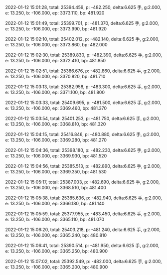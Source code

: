 2022-01-12 15:01:28, total: 25394.459, p: -482.250, delta:6.625 手, g:2.000, e: 13.250, b: -106.000, ep: 3373.110, bp: 481.920

2022-01-12 15:01:49, total: 25399.701, p: -481.370, delta:6.625 手, g:2.000, e: 13.250, b: -106.000, ep: 3373.990, bp: 481.920

2022-01-12 15:02:10, total: 25402.012, p: -482.140, delta:6.625 手, g:2.000, e: 13.250, b: -106.000, ep: 3373.860, bp: 482.000

2022-01-12 15:02:30, total: 25389.830, p: -482.390, delta:6.625 手, g:2.000, e: 13.250, b: -106.000, ep: 3372.410, bp: 481.850

2022-01-12 15:02:51, total: 25386.676, p: -482.860, delta:6.625 手, g:2.000, e: 13.250, b: -106.000, ep: 3370.820, bp: 481.710

2022-01-12 15:03:13, total: 25382.958, p: -483.300, delta:6.625 手, g:2.000, e: 13.250, b: -106.000, ep: 3371.100, bp: 481.800

2022-01-12 15:03:33, total: 25409.695, p: -481.500, delta:6.625 手, g:2.000, e: 13.250, b: -106.000, ep: 3369.460, bp: 481.370

2022-01-12 15:03:54, total: 25401.253, p: -481.750, delta:6.625 手, g:2.000, e: 13.250, b: -106.000, ep: 3368.810, bp: 481.320

2022-01-12 15:04:15, total: 25416.846, p: -480.880, delta:6.625 手, g:2.000, e: 13.250, b: -106.000, ep: 3369.280, bp: 481.270

2022-01-12 15:04:36, total: 25398.180, p: -482.230, delta:6.625 手, g:2.000, e: 13.250, b: -106.000, ep: 3369.930, bp: 481.520

2022-01-12 15:04:56, total: 25385.513, p: -482.890, delta:6.625 手, g:2.000, e: 13.250, b: -106.000, ep: 3369.350, bp: 481.530

2022-01-12 15:05:17, total: 25387.003, p: -482.690, delta:6.625 手, g:2.000, e: 13.250, b: -106.000, ep: 3368.510, bp: 481.400

2022-01-12 15:05:38, total: 25385.636, p: -482.940, delta:6.625 手, g:2.000, e: 13.250, b: -106.000, ep: 3366.180, bp: 481.140

2022-01-12 15:05:59, total: 25377.955, p: -483.450, delta:6.625 手, g:2.000, e: 13.250, b: -106.000, ep: 3365.110, bp: 481.070

2022-01-12 15:06:20, total: 25403.218, p: -481.240, delta:6.625 手, g:2.000, e: 13.250, b: -106.000, ep: 3365.240, bp: 480.810

2022-01-12 15:06:41, total: 25390.514, p: -481.950, delta:6.625 手, g:2.000, e: 13.250, b: -106.000, ep: 3365.250, bp: 480.900

2022-01-12 15:07:02, total: 25392.549, p: -482.000, delta:6.625 手, g:2.000, e: 13.250, b: -106.000, ep: 3365.200, bp: 480.900